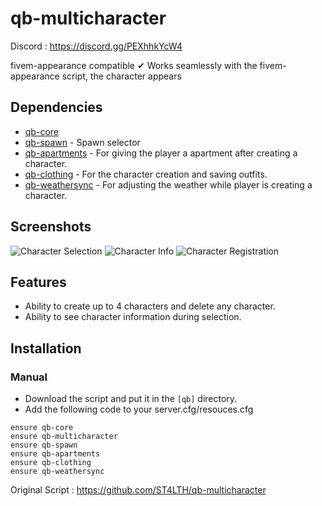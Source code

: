 # qb-multicharacter

Discord : https://discord.gg/PEXhhkYcW4

fivem-appearance compatible ✔
Works seamlessly with the fivem-appearance script, the character appears

## Dependencies
- [qb-core](https://github.com/qbcore-framework/qb-core)
- [qb-spawn](https://github.com/qbcore-framework/qb-spawn) - Spawn selector
- [qb-apartments](https://github.com/qbcore-framework/qb-apartments) - For giving the player a apartment after creating a character.
- [qb-clothing](https://github.com/qbcore-framework/qb-clothing) - For the character creation and saving outfits. 
- [qb-weathersync](https://github.com/qbcore-framework/qb-weathersync) - For adjusting the weather while player is creating a character.


## Screenshots
![Character Selection](https://cdn.discordapp.com/attachments/849724234052665388/1112346206765588530/image.png)
![Character Info](https://cdn.discordapp.com/attachments/849724234052665388/1112346279129923604/image.png)
![Character Registration](https://cdn.discordapp.com/attachments/849724234052665388/1112346325351145512/image.png)

## Features
- Ability to create up to 4 characters and delete any character.
- Ability to see character information during selection.

## Installation
### Manual
- Download the script and put it in the `[qb]` directory.
- Add the following code to your server.cfg/resouces.cfg
```
ensure qb-core
ensure qb-multicharacter
ensure qb-spawn
ensure qb-apartments
ensure qb-clothing
ensure qb-weathersync
```


Original Script : https://github.com/ST4LTH/qb-multicharacter


